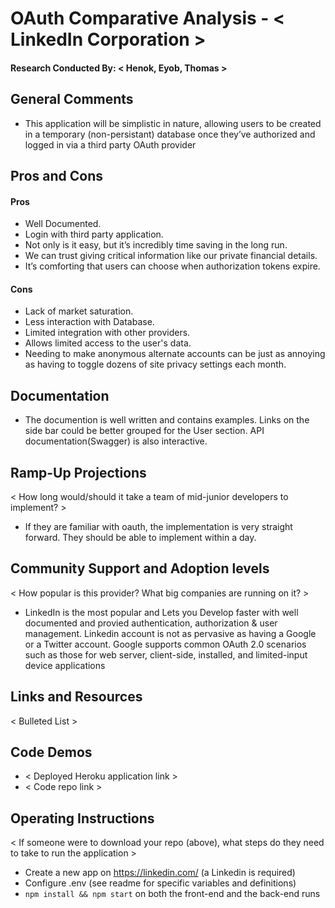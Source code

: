 # OAuth Comparative Analysis - < LinkedIn Corporation >

#### Research Conducted By: < Henok, Eyob, Thomas >

## General Comments

* This application will be simplistic in nature, allowing users to be created in a temporary (non-persistant) database once they’ve authorized and logged in via a third party OAuth provider 

## Pros and Cons

#### Pros

- Well Documented.
- Login with third party application.
- Not only is it easy, but it’s incredibly time saving in the long run.
- We can trust giving critical information like our private financial details.
- It’s comforting that users can choose when authorization tokens expire.

#### Cons

- Lack of market saturation.
- Less interaction with Database.
- Limited integration with other providers.
- Allows limited access to the user's data.
- Needing to make anonymous alternate accounts can be just as annoying as having to  toggle dozens of site privacy settings each month.

## Documentation

- The documention is well written and contains examples. Links on the side bar could be better grouped for the User section. API documentation(Swagger) is also interactive.

## Ramp-Up Projections

< How long would/should it take a team of mid-junior developers to implement? >

- If they are familiar with oauth, the implementation is very straight forward. They should be able to implement within a day.

## Community Support and Adoption levels

< How popular is this provider? What big companies are running on it? >

- LinkedIn is the most popular and Lets you Develop faster with well documented and provied authentication, authorization & user management. Linkedin account is not as pervasive as having a Google or a Twitter account. Google supports common OAuth 2.0 scenarios such as those for web server, client-side, installed, and limited-input device applications

## Links and Resources

< Bulleted List >

## Code Demos

- < Deployed Heroku application link >
- < Code repo link >

## Operating Instructions

< If someone were to download your repo (above), what steps do they need to take to run the application >

- Create a new app on https://linkedin.com/ (a Linkedin is required)
- Configure .env (see readme for specific variables and definitions)
- `npm install && npm start` on both the front-end and the back-end runs
